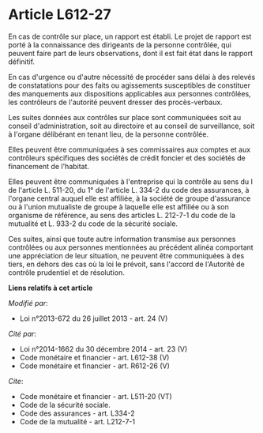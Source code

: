 # Article L612-27

En cas de contrôle sur place, un rapport est établi. Le projet de rapport est porté à la connaissance des dirigeants de la
personne contrôlée, qui peuvent faire part de leurs observations, dont il est fait état dans le rapport définitif. 

En cas d'urgence ou d'autre nécessité de procéder sans délai à des relevés de constatations pour des faits ou agissements
susceptibles de constituer des manquements aux dispositions applicables aux personnes contrôlées, les contrôleurs de
l'autorité peuvent dresser des procès-verbaux. 

Les suites données aux contrôles sur place sont communiquées soit au conseil d'administration, soit au directoire et au
conseil de surveillance, soit à l'organe délibérant en tenant lieu, de la personne contrôlée. 

Elles peuvent être communiquées à ses commissaires aux comptes et aux contrôleurs spécifiques des sociétés de crédit foncier
et des sociétés de financement de l'habitat. 

Elles peuvent être communiquées à l'entreprise qui la contrôle au sens du I de l'article L. 511-20, du 1° de l'article L.
334-2 du code des assurances, à l'organe central auquel elle est affiliée, à la société de groupe d'assurance ou à l'union
mutualiste de groupe à laquelle elle est affiliée ou à son organisme de référence, au sens des articles L. 212-7-1 du code de
la mutualité et L. 933-2 du code de la sécurité sociale. 

Ces suites, ainsi que toute autre information transmise aux personnes contrôlées ou aux personnes mentionnées au précédent
alinéa comportant une appréciation de leur situation, ne peuvent être communiquées à des tiers, en dehors des cas où la loi
le prévoit, sans l'accord de l'Autorité de contrôle prudentiel et de résolution.

**Liens relatifs à cet article**

_Modifié par_:

  - Loi n°2013-672 du 26 juillet 2013 - art. 24 (V)

_Cité par_:

  - Loi n°2014-1662 du 30 décembre 2014 - art. 23 (V)
  - Code monétaire et financier - art. L612-38 (V)
  - Code monétaire et financier - art. R612-26 (V)

_Cite_:

  - Code monétaire et financier - art. L511-20 (VT)
  - Code de la sécurité sociale.
  - Code des assurances - art. L334-2
  - Code de la mutualité - art. L212-7-1
